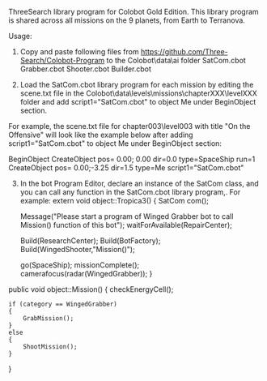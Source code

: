 ThreeSearch library program for Colobot Gold Edition. This library program is shared across all missions on the 9 planets, from Earth to Terranova.

Usage:

1. Copy and paste following files from https://github.com/Three-Search/Colobot-Program to the Colobot\data\ai folder
SatCom.cbot
Grabber.cbot
Shooter.cbot
Builder.cbot

2. Load  the SatCom.cbot library program for each mission by editing the scene.txt file in the Colobot\data\levels\missions\chapterXXX\levelXXX folder and add script1="SatCom.cbot" to object Me under BeginObject section.

For example, the scene.txt file for chapter003\level003 with title "On the Offensive" will look like the example below after adding script1="SatCom.cbot" to object Me under BeginObject section:

BeginObject
CreateObject pos= 0.00; 0.00 dir=0.0 type=SpaceShip run=1
CreateObject pos= 0.00;-3.25 dir=1.5 type=Me script1="SatCom.cbot"

3. In the bot Program Editor, declare an instance of the SatCom class, and you can call any function in the SatCom.cbot library program,. For example:
extern void object::Tropica3()
{
	SatCom com();
	
	Message("Please start a program of Winged Grabber bot to call Mission() function of this bot");
	waitForAvailable(RepairCenter);
	
	Build(ResearchCenter);
	Build(BotFactory);
	Build(WingedShooter,"Mission()");
	
	go(SpaceShip);
	missionComplete();
	camerafocus(radar(WingedGrabber));
}

public void object::Mission()
{
	checkEnergyCell();
	
	if (category == WingedGrabber)
	{
		GrabMission();
	}
	else
	{
		ShootMission();
	}
}
